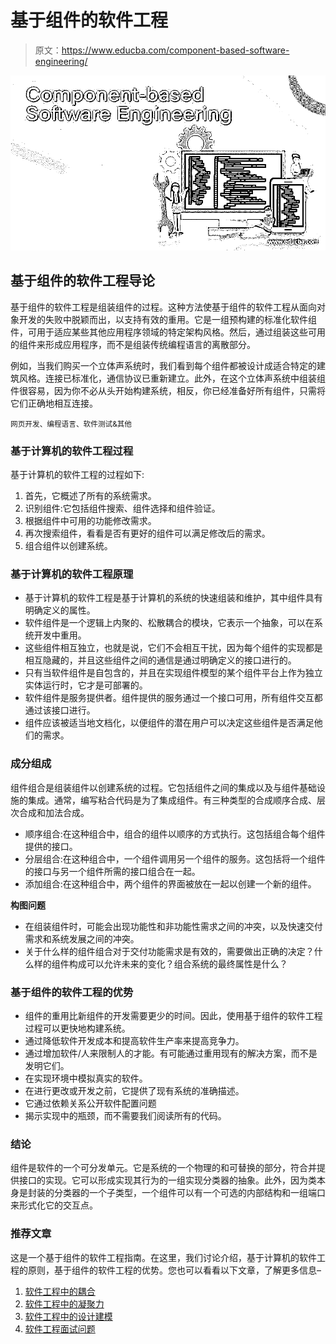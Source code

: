# 基于组件的软件工程

> 原文：<https://www.educba.com/component-based-software-engineering/>

![Component-based Software Engineering](img/77c0057cc09ae222efae0e0c58ec1b90.png)



## 基于组件的软件工程导论

基于组件的软件工程是组装组件的过程。这种方法使基于组件的软件工程从面向对象开发的失败中脱颖而出，以支持有效的重用。它是一组预构建的标准化软件组件，可用于适应某些其他应用程序领域的特定架构风格。然后，通过组装这些可用的组件来形成应用程序，而不是组装传统编程语言的离散部分。

例如，当我们购买一个立体声系统时，我们看到每个组件都被设计成适合特定的建筑风格。连接已标准化，通信协议已重新建立。此外，在这个立体声系统中组装组件很容易，因为你不必从头开始构建系统，相反，你已经准备好所有组件，只需将它们正确地相互连接。

<small>网页开发、编程语言、软件测试&其他</small>

### 基于计算机的软件工程过程

基于计算机的软件工程的过程如下:

1.  首先，它概述了所有的系统需求。
2.  识别组件:它包括组件搜索、组件选择和组件验证。
3.  根据组件中可用的功能修改需求。
4.  再次搜索组件，看看是否有更好的组件可以满足修改后的需求。
5.  组合组件以创建系统。

### 基于计算机的软件工程原理

*   基于计算机的软件工程是基于计算机的系统的快速组装和维护，其中组件具有明确定义的属性。
*   软件组件是一个逻辑上内聚的、松散耦合的模块，它表示一个抽象，可以在系统开发中重用。
*   这些组件相互独立，也就是说，它们不会相互干扰，因为每个组件的实现都是相互隐藏的，并且这些组件之间的通信是通过明确定义的接口进行的。
*   只有当软件组件是自包含的，并且在实现组件模型的某个组件平台上作为独立实体运行时，它才是可部署的。
*   软件组件是服务提供者。组件提供的服务通过一个接口可用，所有组件交互都通过该接口进行。
*   组件应该被适当地文档化，以便组件的潜在用户可以决定这些组件是否满足他们的需求。

### 成分组成

组件组合是组装组件以创建系统的过程。它包括组件之间的集成以及与组件基础设施的集成。通常，编写粘合代码是为了集成组件。有三种类型的合成顺序合成、层次合成和加法合成。

*   顺序组合:在这种组合中，组合的组件以顺序的方式执行。这包括组合每个组件提供的接口。
*   分层组合:在这种组合中，一个组件调用另一个组件的服务。这包括将一个组件的接口与另一个组件所需的接口组合在一起。
*   添加组合:在这种组合中，两个组件的界面被放在一起以创建一个新的组件。

**构图问题**

*   在组装组件时，可能会出现功能性和非功能性需求之间的冲突，以及快速交付需求和系统发展之间的冲突。
*   关于什么样的组件组合对于交付功能需求是有效的，需要做出正确的决定？什么样的组件构成可以允许未来的变化？组合系统的最终属性是什么？

### 基于组件的软件工程的优势

*   组件的重用比新组件的开发需要更少的时间。因此，使用基于组件的软件工程过程可以更快地构建系统。
*   通过降低软件开发成本和提高软件生产率来提高竞争力。
*   通过增加软件/人来限制人的才能。有可能通过重用现有的解决方案，而不是发明它们。
*   在实现环境中模拟真实的软件。
*   在进行更改或开发之前，它提供了现有系统的准确描述。
*   它通过依赖关系公开软件配置问题
*   揭示实现中的瓶颈，而不需要我们阅读所有的代码。

### 结论

组件是软件的一个可分发单元。它是系统的一个物理的和可替换的部分，符合并提供接口的实现。它可以形成实现其行为的一组实现分类器的抽象。此外，因为类本身是封装的分类器的一个子类型，一个组件可以有一个可选的内部结构和一组端口来形式化它的交互点。

### 推荐文章

这是一个基于组件的软件工程指南。在这里，我们讨论介绍，基于计算机的软件工程的原则，基于组件的软件工程的优势。您也可以看看以下文章，了解更多信息–

1.  [软件工程中的耦合](https://www.educba.com/coupling-in-software-engineering/)
2.  [软件工程中的凝聚力](https://www.educba.com/cohesion-in-software-engineering/)
3.  [软件工程中的设计建模](https://www.educba.com/design-modeling-in-software-engineering/)
4.  [软件工程面试问题](https://www.educba.com/software-engineering-interview-questions/)





